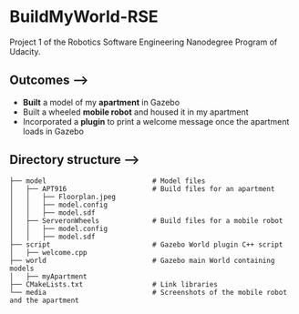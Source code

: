 # BuildMyWorld-RSE
Project 1 of the Robotics Software Engineering Nanodegree Program of Udacity. 

## Outcomes -->

- **Built** a model of my **apartment** in Gazebo
- Built a wheeled **mobile robot** and housed it in my apartment
- Incorporated a **plugin** to print a welcome message once the apartment loads in Gazebo

## Directory structure -->

    ├── model                          # Model files 
    │   ├── APT916                     # Build files for an apartment
    │   │   ├── Floorplan.jpeg 
    │   │   ├── model.config
    │   │   ├── model.sdf
    │   ├── ServeronWheels             # Build files for a mobile robot     
    │   │   ├── model.config
    │   │   ├── model.sdf
    ├── script                         # Gazebo World plugin C++ script     
    │   ├── welcome.cpp
    ├── world                          # Gazebo main World containing models 
    │   ├── myApartment
    ├── CMakeLists.txt                 # Link libraries 
    └── media                          # Screenshots of the mobile robot and the apartment


